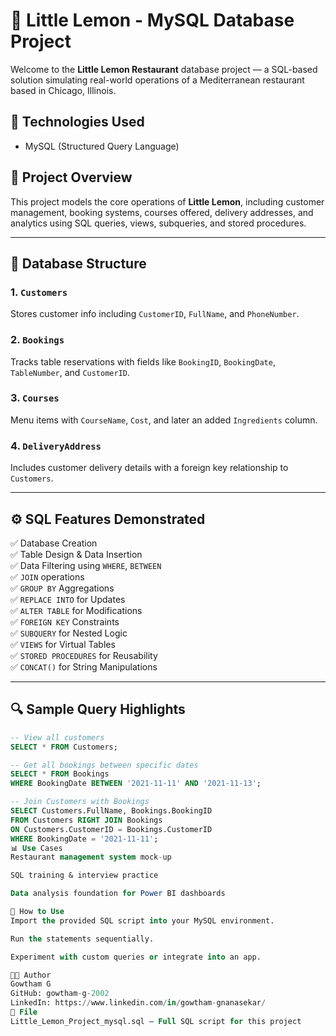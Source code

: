 # 🍋 Little Lemon - MySQL Database Project

Welcome to the **Little Lemon Restaurant** database project — a SQL-based solution simulating real-world operations of a Mediterranean restaurant based in Chicago, Illinois.

## 🧰 Technologies Used
- MySQL (Structured Query Language)

## 📖 Project Overview

This project models the core operations of **Little Lemon**, including customer management, booking systems, courses offered, delivery addresses, and analytics using SQL queries, views, subqueries, and stored procedures.

---

## 📂 Database Structure

### 1. `Customers`
Stores customer info including `CustomerID`, `FullName`, and `PhoneNumber`.

### 2. `Bookings`
Tracks table reservations with fields like `BookingID`, `BookingDate`, `TableNumber`, and `CustomerID`.

### 3. `Courses`
Menu items with `CourseName`, `Cost`, and later an added `Ingredients` column.

### 4. `DeliveryAddress`
Includes customer delivery details with a foreign key relationship to `Customers`.

---

## ⚙️ SQL Features Demonstrated

✅ Database Creation  
✅ Table Design & Data Insertion  
✅ Data Filtering using `WHERE`, `BETWEEN`  
✅ `JOIN` operations  
✅ `GROUP BY` Aggregations  
✅ `REPLACE INTO` for Updates  
✅ `ALTER TABLE` for Modifications  
✅ `FOREIGN KEY` Constraints  
✅ `SUBQUERY` for Nested Logic  
✅ `VIEWS` for Virtual Tables  
✅ `STORED PROCEDURES` for Reusability  
✅ `CONCAT()` for String Manipulations  

---

## 🔍 Sample Query Highlights

```sql
-- View all customers
SELECT * FROM Customers;

-- Get all bookings between specific dates
SELECT * FROM Bookings 
WHERE BookingDate BETWEEN '2021-11-11' AND '2021-11-13';

-- Join Customers with Bookings
SELECT Customers.FullName, Bookings.BookingID 
FROM Customers RIGHT JOIN Bookings 
ON Customers.CustomerID = Bookings.CustomerID 
WHERE BookingDate = '2021-11-11';
📊 Use Cases
Restaurant management system mock-up

SQL training & interview practice

Data analysis foundation for Power BI dashboards

📎 How to Use
Import the provided SQL script into your MySQL environment.

Run the statements sequentially.

Experiment with custom queries or integrate into an app.

👨‍💻 Author
Gowtham G
GitHub: gowtham-g-2002
LinkedIn: https://www.linkedin.com/in/gowtham-gnanasekar/
📁 File
Little_Lemon_Project_mysql.sql – Full SQL script for this project
